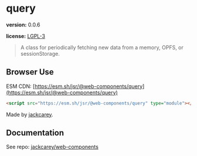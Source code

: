 # query

**version:** 0.0.6

**license:** [LGPL-3](https://www.tldrlegal.com/search?query=LGPL-3)

> A class for periodically fetching new data from a memory, OPFS, or sessionStorage.

## Browser Use

ESM CDN: [https://esm.sh/jsr/@web-components/query](https://esm.sh/jsr/@web-components/query)

```html
<script src="https://esm.sh/jsr/@web-components/query" type="module"></script>
```

Made by [jackcarey](https://jackcarey.co.uk).

## Documentation

See repo: [jackcarey/web-components](https://github.com/jackcarey/web-components)